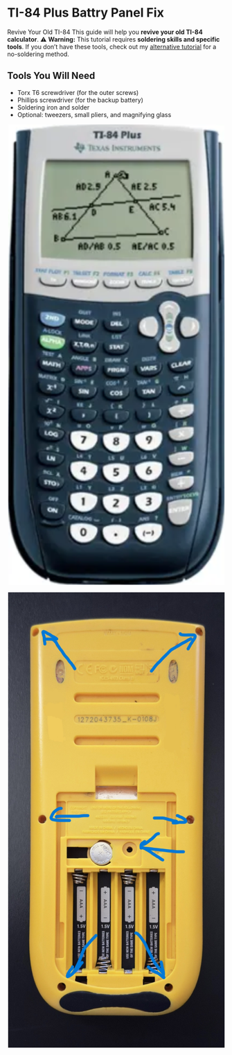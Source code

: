 # TI-84 Plus Battry Panel Fix
Revive Your Old TI-84
This guide will help you **revive your old TI-84 calculator**.
⚠️ **Warning:** This tutorial requires **soldering skills and specific tools**. If you don’t have these tools, check out my [alternative tutorial](#) for a no-soldering method.
## Tools You Will Need

- Torx T6 screwdriver (for the outer screws)  
- Phillips screwdriver (for the backup battery)  
- Soldering iron and solder  
- Optional: tweezers, small pliers, and magnifying glass  
<p align="center">
  <img src="Doc/Screenshot 2025-08-28 213141.png" alt="Alt text" width="500">
</p>
<p align="center">
  <img src="Doc/IMG_7117.jpg" alt="Alt text" width="500">
</p>


